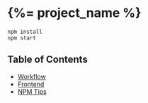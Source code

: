 # {%= project_name %}

```
npm install
npm start
```

## Table of Contents

* [Workflow](docs/workflow.md)
* [Frontend](docs/frontend.md)
* [NPM Tips](docs/npm-tips.md)